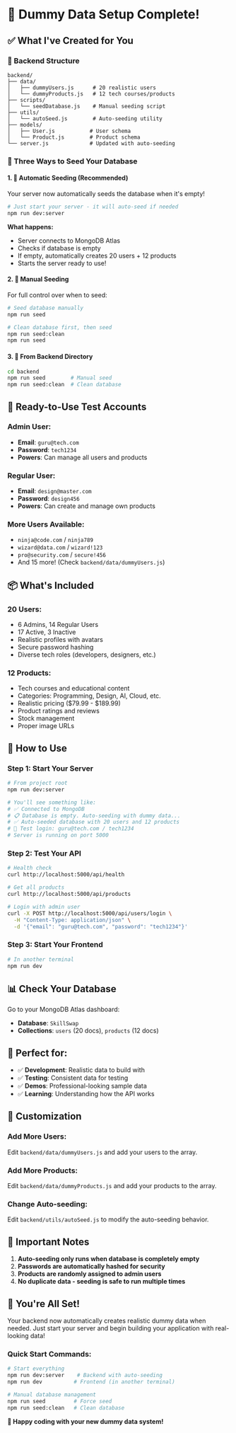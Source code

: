 # 🎉 Dummy Data Setup Complete!

## ✅ **What I've Created for You**

### **📁 Backend Structure**
```
backend/
├── data/
│   ├── dummyUsers.js      # 20 realistic users
│   └── dummyProducts.js   # 12 tech courses/products
├── scripts/
│   └── seedDatabase.js    # Manual seeding script
├── utils/
│   └── autoSeed.js        # Auto-seeding utility
├── models/
│   ├── User.js           # User schema
│   └── Product.js        # Product schema
└── server.js             # Updated with auto-seeding
```

### **🌱 Three Ways to Seed Your Database**

#### **1. 🚀 Automatic Seeding (Recommended)**
Your server now automatically seeds the database when it's empty!

```bash
# Just start your server - it will auto-seed if needed
npm run dev:server
```

**What happens:**
- Server connects to MongoDB Atlas
- Checks if database is empty
- If empty, automatically creates 20 users + 12 products
- Starts the server ready to use!

#### **2. 🎯 Manual Seeding**
For full control over when to seed:

```bash
# Seed database manually
npm run seed

# Clean database first, then seed
npm run seed:clean
npm run seed
```

#### **3. 🔧 From Backend Directory**
```bash
cd backend
npm run seed        # Manual seed
npm run seed:clean  # Clean database
```

## 🔑 **Ready-to-Use Test Accounts**

### **Admin User:**
- **Email**: `guru@tech.com`
- **Password**: `tech1234`
- **Powers**: Can manage all users and products

### **Regular User:**
- **Email**: `design@master.com`
- **Password**: `design456`
- **Powers**: Can create and manage own products

### **More Users Available:**
- `ninja@code.com` / `ninja789`
- `wizard@data.com` / `wizard!123`
- `pro@security.com` / `secure!456`
- And 15 more! (Check `backend/data/dummyUsers.js`)

## 📦 **What's Included**

### **20 Users:**
- 6 Admins, 14 Regular Users
- 17 Active, 3 Inactive
- Realistic profiles with avatars
- Secure password hashing
- Diverse tech roles (developers, designers, etc.)

### **12 Products:**
- Tech courses and educational content
- Categories: Programming, Design, AI, Cloud, etc.
- Realistic pricing ($79.99 - $189.99)
- Product ratings and reviews
- Stock management
- Proper image URLs

## 🚀 **How to Use**

### **Step 1: Start Your Server**
```bash
# From project root
npm run dev:server

# You'll see something like:
# ✅ Connected to MongoDB
# 📋 Database is empty. Auto-seeding with dummy data...
# ✅ Auto-seeded database with 20 users and 12 products
# 🔑 Test login: guru@tech.com / tech1234
# Server is running on port 5000
```

### **Step 2: Test Your API**
```bash
# Health check
curl http://localhost:5000/api/health

# Get all products
curl http://localhost:5000/api/products

# Login with admin user
curl -X POST http://localhost:5000/api/users/login \
  -H "Content-Type: application/json" \
  -d '{"email": "guru@tech.com", "password": "tech1234"}'
```

### **Step 3: Start Your Frontend**
```bash
# In another terminal
npm run dev
```

## 📊 **Check Your Database**

Go to your MongoDB Atlas dashboard:
- **Database**: `SkillSwap`
- **Collections**: `users` (20 docs), `products` (12 docs)

## 🎯 **Perfect for:**
- ✅ **Development**: Realistic data to build with
- ✅ **Testing**: Consistent data for testing
- ✅ **Demos**: Professional-looking sample data
- ✅ **Learning**: Understanding how the API works

## 🔧 **Customization**

### **Add More Users:**
Edit `backend/data/dummyUsers.js` and add your users to the array.

### **Add More Products:**
Edit `backend/data/dummyProducts.js` and add your products to the array.

### **Change Auto-seeding:**
Edit `backend/utils/autoSeed.js` to modify the auto-seeding behavior.

## 🚨 **Important Notes**

1. **Auto-seeding only runs when database is completely empty**
2. **Passwords are automatically hashed for security**
3. **Products are randomly assigned to admin users**
4. **No duplicate data - seeding is safe to run multiple times**

## 🎉 **You're All Set!**

Your backend now automatically creates realistic dummy data when needed. Just start your server and begin building your application with real-looking data!

### **Quick Start Commands:**
```bash
# Start everything
npm run dev:server    # Backend with auto-seeding
npm run dev          # Frontend (in another terminal)

# Manual database management
npm run seed         # Force seed
npm run seed:clean   # Clean database
```

**🚀 Happy coding with your new dummy data system!**